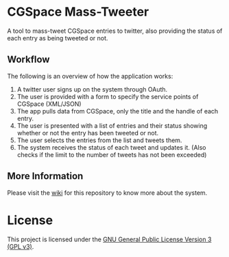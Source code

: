 # CGSpace Mass-Tweeter

A tool to mass-tweet CGSpace entries to twitter, also providing the status of each entry as being tweeted or not.

## Workflow

The following is an overview of how the application works:

1. A twitter user signs up on the system through OAuth.
2. The user is provided with a form to specify the service points of CGSpace (XML/JSON)
3. The app pulls data from CGSpace, only the title and the handle of each entry.
4. The user is presented with a list of entries and their status showing whether or not the entry has been tweeted or not.
5. The user selects the entries from the list and tweets them.
6. The system receives the status of each tweet and updates it. (Also checks if the limit to the number of tweets has not been exceeded)

## More Information

Please visit the [wiki](https://github.com/tsega/ckm-cgspace-mass-tweeter/wiki) for this repository to know more about the system.

# License

This project is licensed under the [GNU General Public License Version 3 (GPL v3)](license.md).
